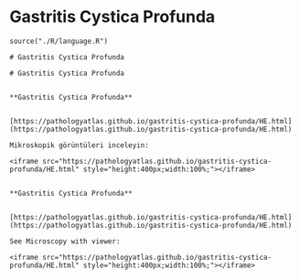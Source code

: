 # Gastritis Cystica Profunda



```{r language gastritis-cystica-profunda, echo=FALSE, include=TRUE}
source("./R/language.R")
```




```{asis, echo = (language == "TR")}
# Gastritis Cystica Profunda
```




```{asis, echo = (language == "EN")}
# Gastritis Cystica Profunda
```




```{asis, echo = (language == "TR")}

**Gastritis Cystica Profunda**


[https://pathologyatlas.github.io/gastritis-cystica-profunda/HE.html](https://pathologyatlas.github.io/gastritis-cystica-profunda/HE.html)

Mikroskopik görüntüleri inceleyin:

<iframe src="https://pathologyatlas.github.io/gastritis-cystica-profunda/HE.html" style="height:400px;width:100%;"></iframe>

```




```{asis, echo = (language == "EN")}

**Gastritis Cystica Profunda**


[https://pathologyatlas.github.io/gastritis-cystica-profunda/HE.html](https://pathologyatlas.github.io/gastritis-cystica-profunda/HE.html)

See Microscopy with viewer: 

<iframe src="https://pathologyatlas.github.io/gastritis-cystica-profunda/HE.html" style="height:400px;width:100%;"></iframe>

```


